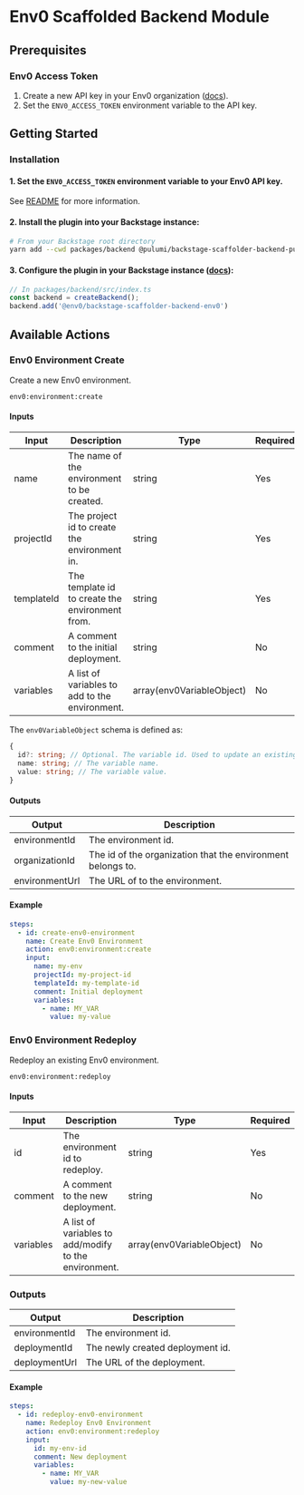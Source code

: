 # Env0 Scaffolded Backend Module

## Prerequisites

### Env0 Access Token
1. Create a new API key in your Env0 organization ([docs](https://docs.env0.com/docs/api-keys)).
2. Set the `ENV0_ACCESS_TOKEN` environment variable to the API key.

## Getting Started

### Installation

#### 1. Set the `ENV0_ACCESS_TOKEN` environment variable to your Env0 API key.

See [README](../../README.md#authentication) for more information. 

#### 2. Install the plugin into your Backstage instance:
```bash
# From your Backstage root directory
yarn add --cwd packages/backend @pulumi/backstage-scaffolder-backend-pulumi
```

#### 3. Configure the plugin in your Backstage instance ([docs](https://backstage.io/docs/features/software-templates/writing-custom-actions/#registering-custom-actions)):
```ts
// In packages/backend/src/index.ts
const backend = createBackend();
backend.add('@env0/backstage-scaffolder-backend-env0')
```

## Available Actions

### Env0 Environment Create

Create a new Env0 environment.

`env0:environment:create`

#### Inputs

| Input     | Description                                     | Type                      | Required 
|-----------|-------------------------------------------------|---------------------------|----------|
| name      | The name of the environment to be created.      | string                    | Yes      |
| projectId | The project id to create the environment in.    | string                    | Yes      |
| templateId | The template id to create the environment from. | string                    | Yes      |
| comment   | A comment to the initial deployment.            | string                    | No       |
| variables | A list of variables to add to the environment.  | array(env0VariableObject) | No       |

The `env0VariableObject` schema is defined as:
```ts
{
  id?: string; // Optional. The variable id. Used to update an existing variable.
  name: string; // The variable name.
  value: string; // The variable value.
}
```

#### Outputs
| Output         | Description                                                 | 
|----------------|-------------------------------------------------------------|
| environmentId  | The environment id.                                         | 
| organizationId | The id of the organization that the environment belongs to. | 
| environmentUrl     | The URL of to the environment.                              | 

#### Example
    
```yaml
steps:
  - id: create-env0-environment
    name: Create Env0 Environment
    action: env0:environment:create
    input:
      name: my-env
      projectId: my-project-id
      templateId: my-template-id
      comment: Initial deployment
      variables:
        - name: MY_VAR
          value: my-value
```

### Env0 Environment Redeploy

Redeploy an existing Env0 environment.

`env0:environment:redeploy`

#### Inputs

| Input     | Description                                           | Type   | Required |
|-----------|-------------------------------------------------------|--------|----------|
| id        | The environment id to redeploy.                       | string                    | Yes      |
| comment   | A comment to the new deployment.                      | string                    | No       |
| variables | A list of variables to add/modify to the environment. | array(env0VariableObject) | No       |

### Outputs

| Output         | Description                      |
|----------------|----------------------------------|
| environmentId  | The environment id.              |
| deploymentId   | The newly created deployment id. |
| deploymentUrl  | The URL of the deployment.       |

#### Example
    
```yaml
steps:
  - id: redeploy-env0-environment
    name: Redeploy Env0 Environment
    action: env0:environment:redeploy
    input:
      id: my-env-id
      comment: New deployment
      variables:
        - name: MY_VAR
          value: my-new-value

```
